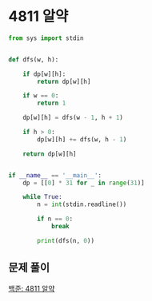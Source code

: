 # 4811 알약

```python
from sys import stdin


def dfs(w, h):

    if dp[w][h]:
        return dp[w][h]

    if w == 0:
        return 1

    dp[w][h] = dfs(w - 1, h + 1)

    if h > 0:
        dp[w][h] += dfs(w, h - 1)

    return dp[w][h]


if __name__ == '__main__':
    dp = [[0] * 31 for _ in range(31)]

    while True:
        n = int(stdin.readline())

        if n == 0:
            break

        print(dfs(n, 0))
```



## 문제 풀이

[백준: 4811 알약](https://dirmathfl.tistory.com/241)

